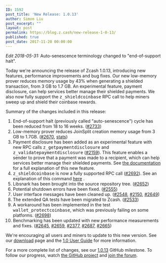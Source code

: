```yaml
---
ID: 1592
post_title: 'New Release: 1.0.13'
author: Simon Liu
post_excerpt: ""
layout: post
permalink: https://blog.z.cash/new-release-1-0-13/
published: true
post_date: 2017-11-20 00:00:00
---
```

*Edit 2018-05-31:* Auto-senescence terminology changed to "end-of-support halt".

Today we're announcing the release of Zcash 1.0.13, introducing new features, performance improvements and bug fixes. Our new low-memory prover reduces memory usage by 43% when generating a shielded transaction, from 3 GB to 1.7 GB. An experimental feature, payment disclosure, can help services better manage their shielded payments. We also now fully support the <tt class="docutils literal">z_shieldcoinbase</tt> RPC call to help miners sweep up and shield their coinbase rewards.

Summary of the changes included in this release:
<ol class="arabic simple">
 	<li>End-of-support halt (previously called "auto-senescence") cycle has been reduced from 18 to 16 weeks. (<a class="reference external" href="https://github.com/zcash/zcash/pull/2733">#2733</a>)</li>
 	<li>Low-memory prover reduces JoinSplit creation memory usage from 3 GB to 1.7GB. (<a class="reference external" href="https://github.com/zcash/zcash/pull/2670">#2670</a>, <a class="reference external" href="https://speed.z.cash/timeline/?exe=1&amp;base=1%2B178&amp;ben=memory+createjoinsplit&amp;env=1&amp;revs=50&amp;equid=off&amp;quarts=on&amp;extr=on">stats</a>)</li>
 	<li>Payment disclosure has been added as an experimental feature with new RPC calls <tt class="docutils literal">z_getpaymentdisclosure</tt> and <tt class="docutils literal">z_validatepaymentdisclosure</tt> (<a class="reference external" href="https://github.com/zcash/zcash/pull/2159">#2159</a>). This feature enables a sender to prove that a payment was made to a recipient, which can help services better manage their shielded payments. See <a class="reference external" href="https://github.com/zcash/zcash/blob/master/doc/payment-disclosure.md">the documentation</a> for a full explanation of this new feature.</li>
 	<li><tt class="docutils literal">z_shieldcoinbase</tt> is now a fully supported RPC call (<a class="reference external" href="https://github.com/zcash/zcash/pull/2692">#2692</a>). See an explanation of this command <a class="reference external" href="https://github.com/zcash/zcash/tree/master/doc/shield-coinbase.md">here</a> .</li>
 	<li>Libsnark has been brought into the source repository tree. (<a class="reference external" href="https://github.com/zcash/zcash/pull/2652">#2652</a>)</li>
 	<li>Potential shutdown errors have been fixed. (<a class="reference external" href="https://github.com/zcash/zcash/pull/2555">#2555</a>)</li>
 	<li>User interface messages have been cleaned up. (<a class="reference external" href="https://github.com/zcash/zcash/pull/2548">#2548</a>, <a class="reference external" href="https://github.com/zcash/zcash/pull/2150">#2150</a>, <a class="reference external" href="https://github.com/zcash/zcash/pull/2649">#2649</a>)</li>
 	<li>The extended QA tests have been migrated to Zcash. (<a class="reference external" href="https://github.com/zcash/zcash/pull/2533">#2533</a>)</li>
 	<li>A workaround has been implemented in the test <tt class="docutils literal">wallet_protectcoinbase</tt>, which was previously failing on some platforms. (<a class="reference external" href="https://github.com/zcash/zcash/pull/2698">#2698</a>)</li>
 	<li>Benchmarking has been updated with new performance measurements and fixes. (<a class="reference external" href="https://github.com/zcash/zcash/pull/2645">#2645</a>, <a class="reference external" href="https://github.com/zcash/zcash/pull/2659">#2659</a>, <a class="reference external" href="https://github.com/zcash/zcash/pull/2377">#2377</a>, <a class="reference external" href="https://github.com/zcash/zcash/pull/2687">#2687</a>, <a class="reference external" href="https://github.com/zcash/zcash/pull/2665">#2665</a>)</li>
</ol>
We're encouraging all users and miners to update to this new version. See our <a class="reference external" href="https://z.cash/download.html">download</a> page and the <a class="reference external" href="https://github.com/zcash/zcash/wiki/1.0-User-Guide">1.0 User Guide</a> for more information.

For a more complete list of changes, see our <a class="reference external" href="https://github.com/zcash/zcash/milestone/63?closed=1">1.0.13</a> GitHub milestone. To follow our progress, watch <a class="reference external" href="https://github.com/zcash/zcash/milestones">the GitHub project</a> and <a class="reference external" href="https://forum.z.cash/">join the forum</a>.
